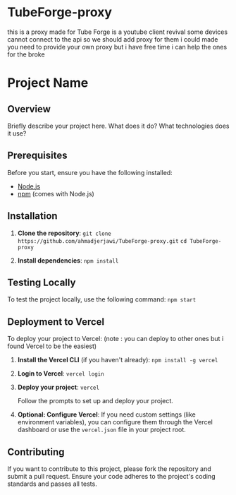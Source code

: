 # TubeForge-proxy
this is a proxy made for Tube Forge is a youtube client revival some devices cannot connect to the api so we should add proxy for them i could made you need to provide your own proxy but i have free time i can help the ones for the broke
# Project Name

## Overview

Briefly describe your project here. What does it do? What technologies does it use?

## Prerequisites

Before you start, ensure you have the following installed:

- [Node.js](https://nodejs.org/)
- [npm](https://www.npmjs.com/) (comes with Node.js)

## Installation

1. **Clone the repository**:
    `git clone https://github.com/ahmadjerjawi/TubeForge-proxy.git`
    `cd TubeForge-proxy`

2. **Install dependencies**:
    `npm install`

## Testing Locally

To test the project locally, use the following command:
`npm start`


## Deployment to Vercel

To deploy your project to Vercel: (note : you can deploy to other ones but i found Vercel to be the easiest)

1. **Install the Vercel CLI** (if you haven't already):
    `npm install -g vercel`

2. **Login to Vercel**:
    `vercel login`

3. **Deploy your project**:
    `vercel`

    Follow the prompts to set up and deploy your project.

4. **Optional: Configure Vercel**:
    If you need custom settings (like environment variables), you can configure them through the Vercel dashboard or use the `vercel.json` file in your project root.

## Contributing

If you want to contribute to this project, please fork the repository and submit a pull request. Ensure your code adheres to the project's coding standards and passes all tests.


